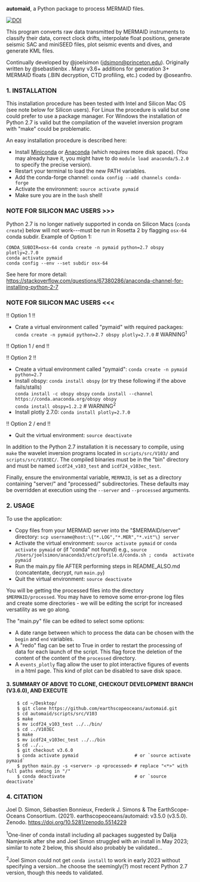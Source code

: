 __automaid__, a Python package to process MERMAID files.

[![DOI](https://zenodo.org/badge/DOI/10.5281/zenodo.5057096.svg)](https://doi.org/10.5281/zenodo.5057096)

This program converts raw data transmitted by MERMAID instruments to classify
their data, correct clock drifts, interpolate float positions, generate seismic
SAC and miniSEED files, plot seismic events and dives, and generate KML files.

Continually developed by @joelsimon (jdsimon@princeton.edu).  Originally written
by @sebastienbx .  Many v3.6+ additions for generation 3+ MERMAID floats (.BIN
decryption, CTD profiling, etc.) coded by @oseanfro.

### 1. INSTALLATION

This installation procedure has been tested with Intel and Silicon Mac OS (see
note below for Silicon users). For Linux the procedure is valid but one could
prefer to use a package manager.  For Windows the installation of Python 2.7 is
valid but the compilation of the wavelet inversion program with "make" could be
problematic.

An easy installation procedure is described here:

* Install [Miniconda](https://conda.io/miniconda.html) or
  [Anaconda](https://www.anaconda.com/download/) (which requires more
  disk space). (You may already have it, you might have to do `module
  load anaconda/5.2.0` to specify the precise version).
* Restart your terminal to load the new PATH variables.
* Add the conda-forge channel:
  `conda config --add channels conda-forge`
* Activate the environment:
  `source activate pymaid`
* Make sure you are in the `bash` shell!

### NOTE FOR SILICON MAC USERS >>>

Python 2.7 is no longer natively supported in conda on Silicon Macs (`conda
create`) below will not work---must be run in Rosetta 2 by flagging `osx-64`
conda subdir. Example of Option 1:

`CONDA_SUBDIR=osx-64 conda create -n pymaid python=2.7 obspy plotly=2.7.0`<br>
`conda activate pymaid`<br>
`conda config --env --set subdir osx-64`<br>

See here for more detail:
https://stackoverflow.com/questions/67380286/anaconda-channel-for-installing-python-2-7

### NOTE FOR SILICON MAC USERS <<<

!! Option 1 !!
* Crate a virtual environment called "pymaid" with required packages:<br>
  `conda create -n pymaid python=2.7 obspy plotly=2.7.0` # WARNING<sup>1</sup><br>

!! Option 1 / end !!

!! Option 2 !!
* Create a virtual environment called "pymaid":
  `conda create -n pymaid python=2.7`
* Install obspy:
  `conda install obspy`
  (or try these following if the above fails/stalls)<br>
  `conda install -c obspy obspy`
  `conda install --channel https://conda.anaconda.org/obspy obspy`<br>
  `conda install obspy=1.2.2` # WARNING<sup>2</sup>
* Install plotly 2.7.0:
  `conda install plotly=2.7.0`

!! Option 2 / end !!

* Quit the virtual environment:
  `source deactivate`

In addition to the Python 2.7 installation it is necessary to compile,
using `make` the wavelet inversion programs located in
`scripts/src/V103/` and `scripts/src/V103EC/`. The compiled binaries
must be in the "bin" directory and must be named `icdf24_v103_test` and
`icdf24_v103ec_test`.

Finally, ensure the environmental variable, `MERMAID`, is set as a directory
containing "server/" and "processed/" subdirectories.  These defaults may be
overridden at execution using the `--server` and `--processed` arguments.

### 2. USAGE

To use the application:

* Copy files from your MERMAID server into the "$MERMAID/server" directory:
  `scp username@host:\{"*.LOG","*.MER","*.vit"\} server`
* Activate the virtual environment:
  `source activate pymaid` or `conda activate pymaid` or (if "conda" not found)
  e.g., `source /Users/joelsimon/anaconda3/etc/profile.d/conda.sh ; conda  activate pymaid`
* Run the main.py file AFTER performing steps in README_ALSO.md
  (concatentate, decrypt, run `main.py`)
* Quit the virtual environment:
  `source deactivate`

You will be getting the processed files into the directory `$MERMAID/processed`.
You may have to remove some error-prone log files and create some directories -
we will be editing the script for increased versatility as we go along.

The "main.py" file can be edited to select some options:

* A date range between which to process the data can be chosen with
the `begin` and `end` variables.
* A "redo" flag can be set to True in order to restart the processing
of data for each launch of the script. This flag force the deletion
of the content of the content of the `processed` directory.
* A `events_plotly` flag allow the user to plot interactive figures
of events in a html page. This kind of plot can be disabled to save
disk space.

#### 3. SUMMARY OF ABOVE TO CLONE, CHECKOUT DEVELOPMENT BRANCH (V3.6.0), AND EXECUTE
```
    $ cd ~/Desktop/
    $ git clone https://github.com/earthscopeoceans/automaid.git
    $ cd automaid/scripts/src/V103
    $ make
    $ mv icdf24_v103_test ../../bin/
    $ cd ../V103EC
    $ make
    $ mv icdf24_v103ec_test ../../bin
    $ cd ../..
    $ git checkout v3.6.0
    $ conda activate pymaid                     # or `source activate pymaid`
    $ python main.py -s <server> -p <processed> # replace "<*>" with full paths ending in "/"
    $ conda deactivate                          # or `source deactivate`
```

### 4. CITATION

Joel D. Simon, Sébastien Bonnieux, Frederik J. Simons & The EarthScope-Oceans
Consortium. (2021). earthscopeoceans/automaid: v3.5.0
(v3.5.0). Zenodo. https://doi.org/10.5281/zenodo.5514229

<sup>1</sup>One-liner of conda install including all packages suggested by
Dalija Namjesnik after she and Joel Simon struggled with an install in May 2023;
similar to note 2 below, this should also probably be validated...

<sup>2</sup>Joel Simon could not get `conda install` to work in early 2023
without specifying a version...he choose the seemingly(?) most recent Python 2.7
version, though this needs to validated.
